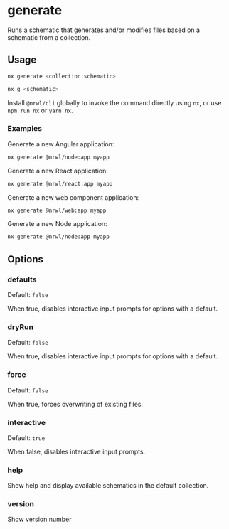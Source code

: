 # generate

Runs a schematic that generates and/or modifies files based on a schematic from a collection.

## Usage

```bash
nx generate <collection:schematic>
```

```bash
nx g <schematic>
```

Install `@nrwl/cli` globally to invoke the command directly using `nx`, or use `npm run nx` or `yarn nx`.

### Examples

Generate a new Angular application:

```bash
nx generate @nrwl/node:app myapp
```

Generate a new React application:

```bash
nx generate @nrwl/react:app myapp
```

Generate a new web component application:

```bash
nx generate @nrwl/web:app myapp
```

Generate a new Node application:

```bash
nx generate @nrwl/node:app myapp
```

## Options

### defaults

Default: `false`

When true, disables interactive input prompts for options with a default.

### dryRun

Default: `false`

When true, disables interactive input prompts for options with a default.

### force

Default: `false`

When true, forces overwriting of existing files.

### interactive

Default: `true`

When false, disables interactive input prompts.

### help

Show help and display available schematics in the default collection.

### version

Show version number
